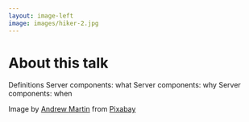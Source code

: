 ```yaml
---
layout: image-left
image: images/hiker-2.jpg
---
```


<div class="-mx-6">
<h1 class=" pb-8">About this talk</h1>

<v-clicks>

<IconBullet icon="icons/key.svg">Definitions</IconBullet>
<IconBullet icon="icons/server.svg">Server components: <span class="featured">what</span></IconBullet>
<IconBullet icon="icons/shield-question.svg">Server components: <span class="featured">why</span></IconBullet>
<IconBullet icon="icons/clock-10.svg">Server components: <span class="featured">when</span></IconBullet>

</v-clicks>
</div>

<Caption>Image by <a href="https://pixabay.com/users/aitoff-388338/?utm_source=link-attribution&utm_medium=referral&utm_campaign=image&utm_content=1984421">Andrew Martin</a> from <a href="https://pixabay.com//?utm_source=link-attribution&utm_medium=referral&utm_campaign=image&utm_content=1984421">Pixabay</a></Caption>